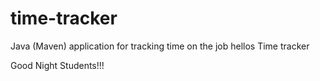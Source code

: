 # time-tracker
Java (Maven) application for tracking time on the job
hellos
Time tracker

Good Night Students!!!
